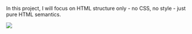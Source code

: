 <!DOCTYPE html>
<html>
<head>
</head>
<body>
<p> In this project, I will focus on HTML structure only - no CSS, no style - just pure HTML semantics.</p>
 <a href="C:\Users\Hp\OneDrive\downloads\alu-web-development\html_advanced\images\ALU.png">
 <img src="images\html_advanced\html_advanced\ALU.png">
</body>
</html>